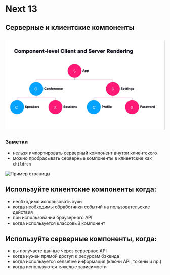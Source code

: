 # Next 13

## Серверные и клиентские компоненты

![React components](example-1.webp)
---------------------------------------------------------------------
### Заметки

- нельзя импортировать серверный компонент внутри клиентского
- можно пробрасывать серверные компоненты в клиентские как `children`

![Пример страницы](example-2.avif)



Используйте клиентские компоненты когда:
---------------------------------------------------------------------
- необходимо использовать хуки
- когда необходимы обработчики событий на пользовательские действия
- при использовании браузерного API
- когда используется классовый компонент



Используйте серверные компоненты, когда:
---------------------------------------------------------------------
- вы получаете данные через серверное API
- когда нужен прямой доступ к ресурсам бэкенда
- когда используется sensetive информация (ключи API, токены и пр.)
- когда используются тяжелые зависимости
